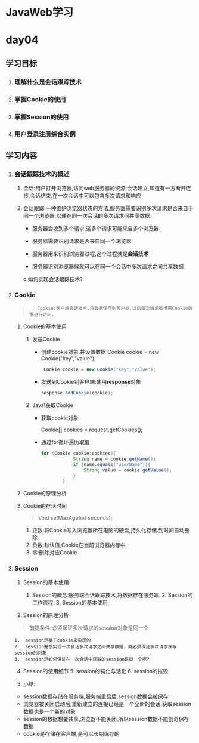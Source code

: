# JavaWeb学习

# day04

## 学习目标

1. ###  理解什么是会话跟踪技术

2. ### 掌握Cookie的使用

3. ### 掌握Session的使用

4. ### 用户登录注册综合实例

## 学习内容

1. ### 会话跟踪技术的概述

   1. 会话:用户打开浏览器,访问web服务器的资源,会话建立,知道有一方断开连接,会话结束.在一次会话中可以包含多次请求和响应

   2. 会话跟踪:一种维护浏览器状态的方法,服务器需要识别多次请求是否来自于同一个浏览器,以便在同一次会话的多次请求间共享数据.

      * 服务器会收到多个请求,这多个请求可能来自多个浏览器.

      * 服务器需要识别请求是否来自同一个浏览器

      * 服务器用来识别浏览器过程,这个过程就是**会话技术**

      * 服务器识别浏览器候就可以在同一个会话中多次请求之间共享数据

        

      c.如何实现会话跟踪技术?

2. ### Cookie

   > 		Cookie:客户端会话技术,将数据保存到客户端,以后每次请求都携带Cookie数据进行访问.

   1. Cookie的基本使用

      1. 发送Cookie

         * 创建cookie对象,并设置数据
           	Cookie cookie = new Cookie("key","value");

           ```java
           	Cookie cookie = new Cookie("key","value");
           ```

         * 发送到Cookie到客户端:使用**response**对象

           ```Java
           response.addCookie(cookie);
           ```

      2. Java\获取Cookie

         * 获取cookie对象

              Cookie[] cookies = request.getCookies();

         * 通过for循环遍历取值

           ```java
           for (Cookie cookie:cookies){
                       String name = cookie.getName();
                       if (name.equals("userName")){
                           String value = cookie.getValue();
                       }
                   }
           ```

   2. Cookie的原理分析

   3. Cookie的存活时间

      > Void setMaxAge(int seconds);

      1. 正数:将Cookie写入浏览器所在电脑的硬盘,持久化存储.到时间自动删除.
      2. 负数:默认值,Cookie在当前浏览器内存中
      3. 零:删除对应Cookie

3. ### Session

   1. Session的基本使用
      	1. Session的概念:服务端会话跟踪技术,将数据存在服务端.
           		2. Session的工作流程:
              		3. Session的基本使用

   2. Session的原理分析

     > 前提条件:必须保证多次请求的session对象是同一个 

       1.  session是基于cookie来实现的
       2.  session要想实现一次会话多次请求之间共享数据，就必须保证多次请求获取session的对象
       3.  session是如何保证在一次会话中获取的session是同一个呢?

     4.  Session的使用细节
       5.  session的钝化与活化
       6.  session的摧毁

     7.  小结:

     * session数据存储在服务端,服务端重启后,session数据会被保存
     * 浏览器被关闭启动后,重新建立的连接已经是一个全新的会话,获取session数据也是一个新的对象
     * session的数据想要共享,浏览器不能关闭,所以session数据不能创奇保存数据
     * cookie是存储在客户端,是可以长期保存的

   


